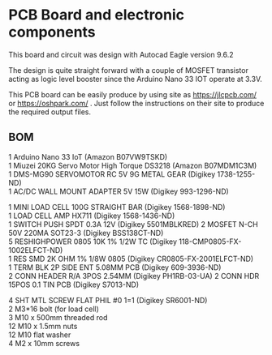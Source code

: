 # PCB Board and electronic components

This board and circuit was design with Autocad Eagle version 9.6.2

The design is quite straight forward with a couple of MOSFET transistor acting as logic level booster since the Arduino Nano 33 IOT operate at 3.3V.

This PCB board can be easily produce by using site as https://jlcpcb.com/ or https://oshpark.com/ . Just follow the instructions on their site to produce the required output files.

## BOM

1 Arduino Nano 33 IoT (Amazon B07VW9TSKD)  
1 Miuzei 20KG Servo Motor High Torque DS3218 (Amazon B07MDM1C3M)  
1 DMS-MG90 SERVOMOTOR RC 5V 9G METAL GEAR (Digikey 1738-1255-ND)  
1 AC/DC WALL MOUNT ADAPTER 5V 15W (Digikey 993-1296-ND)

1 MINI LOAD CELL 100G STRAIGHT BAR (Digikey 1568-1898-ND)  
1 LOAD CELL AMP HX711 (Digikey 1568-1436-ND)  
1 SWITCH PUSH SPDT 0.3A 12V (Digikey 5501MBLKRED)
2 MOSFET N-CH 50V 220MA SOT23-3 (Digikey BSS138CT-ND)  
5 RESHIGHPOWER 0805 10K 1% 1/2W TC (Digikey 118-CMP0805-FX-1002ELFCT-ND)  
1 RES SMD 2K OHM 1% 1/8W 0805 (Digikey CR0805-FX-2001ELFCT-ND)  
1 TERM BLK 2P SIDE ENT 5.08MM PCB (Digikey 609-3936-ND)  
2 CONN HEADER R/A 3POS 2.54MM (Digikey PH1RB-03-UA)
2 CONN HDR 15POS 0.1 TIN PCB (Digikey S7013-ND)

4 SHT MTL SCREW FLAT PHIL #0 1=1 (Digikey SR6001-ND)  
2 M3\*16 bolt (for load cell)  
3 M10 x 500mm threaded rod  
12 M10 x 1.5mm nuts  
12 M10 flat washer  
4 M2 x 10mm screws
